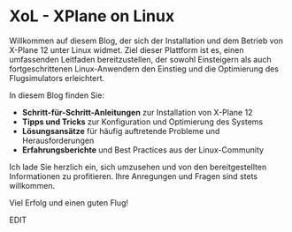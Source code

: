 # XoL - XPlane on Linux


Willkommen auf diesem Blog, der sich der Installation und dem Betrieb von X-Plane 12 unter Linux widmet. Ziel dieser Plattform ist es, einen umfassenden Leitfaden bereitzustellen, der sowohl Einsteigern als auch fortgeschrittenen Linux-Anwendern den Einstieg und die Optimierung des Flugsimulators erleichtert.

In diesem Blog finden Sie:

- **Schritt-für-Schritt-Anleitungen** zur Installation von X-Plane 12
- **Tipps und Tricks** zur Konfiguration und Optimierung des Systems
- **Lösungsansätze** für häufig auftretende Probleme und Herausforderungen
- **Erfahrungsberichte** und Best Practices aus der Linux-Community

Ich lade Sie herzlich ein, sich umzusehen und von den bereitgestellten Informationen zu profitieren. Ihre Anregungen und Fragen sind stets willkommen.

Viel Erfolg und einen guten Flug!

EDIT
